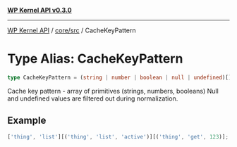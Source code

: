 [**WP Kernel API v0.3.0**](../../../README.md)

---

[WP Kernel API](../../../README.md) / [core/src](../README.md) / CacheKeyPattern

# Type Alias: CacheKeyPattern

```ts
type CacheKeyPattern = (string | number | boolean | null | undefined)[];
```

Cache key pattern - array of primitives (strings, numbers, booleans)
Null and undefined values are filtered out during normalization.

## Example

```ts
['thing', 'list'][('thing', 'list', 'active')][('thing', 'get', 123)]; // Matches all 'thing' lists // Matches lists filtered by 'active' // Matches get query for item 123
```
